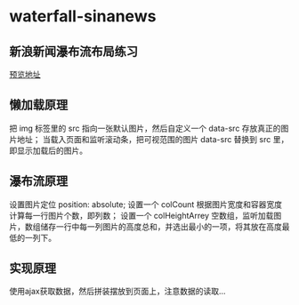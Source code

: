 # waterfall-sinanews
## 新浪新闻瀑布流布局练习
[预览地址](https://gzygzy00.github.io/waterfall-sinanews/)
## 懒加载原理
把 img 标签里的 src 指向一张默认图片，然后自定义一个 data-src 存放真正的图片地址；
当载入页面和监听滚动条，把可视范围的图片 data-src 替换到 src 里，即显示加载后的图片。
## 瀑布流原理
设置图片定位 position: absolute;
设置一个 colCount 根据图片宽度和容器宽度计算每一行图片个数，即列数；
设置一个 colHeightArrey 空数组，监听加载图片，数组储存一行中每一列图片的高度总和，并选出最小的一项，将其放在高度最低的一列下。
## 实现原理
使用ajax获取数据，然后拼装摆放到页面上，注意数据的读取...
